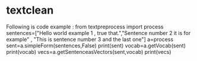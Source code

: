# textclean

Following is code example :
from textpreprocess import process
sentences=["Hello world example 1 , true that.","Sentence number 2 it is for example" , "This is sentence number 3 and the last one"]
a=process
sent=a.simpleForm(sentences,False)
print(sent)
vocab=a.getVocab(sent)
print(vocab)
vecs=a.getSentenceasVectors(sent,vocab)
print(vecs)
